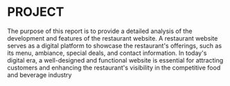 # PROJECT 
The purpose of this report is to provide a detailed analysis of the development and features of the restaurant website. A restaurant website serves as a digital platform to showcase the restaurant's offerings, such as its menu, ambiance, special deals, and contact information. In today's digital era, a well-designed and functional website is essential for attracting customers and enhancing the restaurant's visibility in the competitive food and beverage industry
